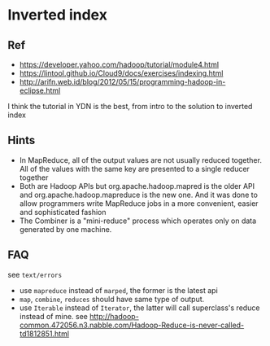 # Inverted index

## Ref

- https://developer.yahoo.com/hadoop/tutorial/module4.html
- https://lintool.github.io/Cloud9/docs/exercises/indexing.html
- http://arifn.web.id/blog/2012/05/15/programming-hadoop-in-eclipse.html

I think the tutorial in YDN is the best, from intro to the solution to inverted index

## Hints

- In MapReduce, all of the output values are not usually reduced together. All of the values with the same key are presented to a single reducer together
- Both are Hadoop APIs but org.apache.hadoop.mapred is the older API and org.apache.hadoop.mapreduce is the new one. And it was done to allow programmers write MapReduce jobs in a more convenient, easier and sophisticated fashion
- The Combiner is a "mini-reduce" process which operates only on data generated by one machine.


## FAQ

see `text/errors`

- use `mapreduce` instead of `marped`, the former is the latest api
- `map`, `combine`, `reduces` should have same type of output.
- use `Iterable` instead of `Iterator`, the latter will call superclass's reduce instead of mine. see http://hadoop-common.472056.n3.nabble.com/Hadoop-Reduce-is-never-called-td1812851.html
